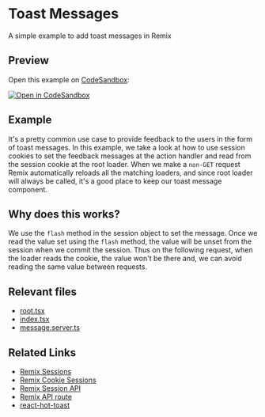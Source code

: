 # Toast Messages

A simple example to add toast messages in Remix

## Preview

Open this example on [CodeSandbox](https://codesandbox.com):

[![Open in CodeSandbox](https://codesandbox.io/static/img/play-codesandbox.svg)](https://codesandbox.io/s/github/remix-run/remix/tree/main/examples/toast-message)

## Example

It's a pretty common use case to provide feedback to the users in the form of toast messages. In this example, we take a look at how to use session cookies to set the feedback messages at the action handler and read from the session cookie at the root loader. When we make a `non-GET` request Remix automatically reloads all the matching loaders, and since root loader will always be called, it's a good place to keep our toast message component.

## Why does this works?

We use the `flash` method in the session object to set the message. Once we read the value set using the `flash` method, the value will be unset from the session when we commit the session. Thus on the following request, when the loader reads the cookie, the value won't be there and, we can avoid reading the same value between requests.

## Relevant files

- [root.tsx](./app/root.tsx)
- [index.tsx](./app/routes/index.tsx)
- [message.server.ts](./app/message.server.ts)

## Related Links

- [Remix Sessions](https://remix.run/docs/en/v1/api/remix#sessions)
- [Remix Cookie Sessions](https://remix.run/docs/en/v1/api/remix#createcookiesessionstorage)
- [Remix Session API](https://remix.run/docs/en/v1/api/remix#session-api)
- [Remix API route](https://remix.run/docs/en/v1/guides/api-routes)
- [react-hot-toast](https://react-hot-toast.com/)
